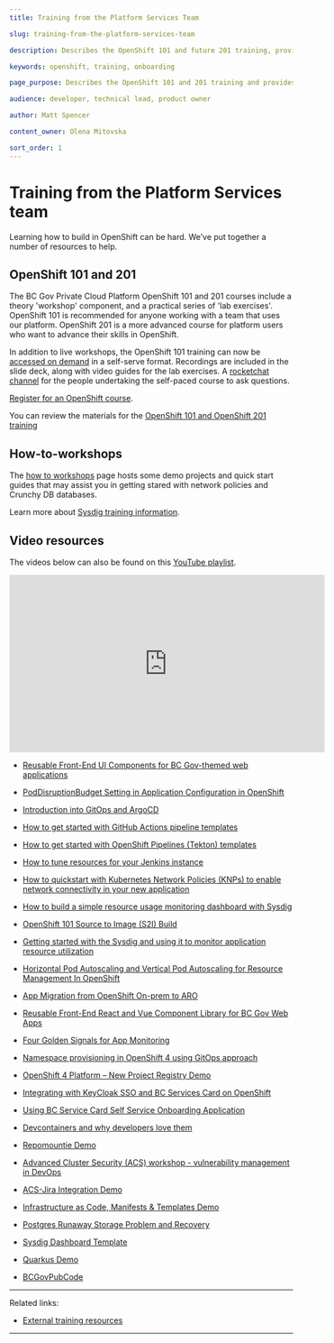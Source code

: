 ```yaml
---
title: Training from the Platform Services Team

slug: training-from-the-platform-services-team

description: Describes the OpenShift 101 and future 201 training, provides internal and external resources for learning OpenShift.  

keywords: openshift, training, onboarding

page_purpose: Describes the OpenShift 101 and 201 training and provides registration links for training. Provides alternatives such as videos and written training material. 

audience: developer, technical lead, product owner

author: Matt Spencer

content_owner: Olena Mitovska

sort_order: 1
---
```


# Training from the Platform Services team

Learning how to build in OpenShift can be hard. We’ve put together a number of resources to help.

## OpenShift 101 and 201

The BC Gov Private Cloud Platform OpenShift 101 and 201 courses include a theory 'workshop' component, and a practical series of 'lab exercises'. OpenShift 101 is recommended for anyone working with a team that uses our platform. OpenShift 201 is a more advanced course for platform users who want to advance their skills in OpenShift.

In addition to live workshops, the OpenShift 101 training can now be [accessed on demand](https://github.com/bcgov/devops-platform-workshops/blob/master/README.md#openshift-101) in a self-serve format. Recordings are included in the slide deck, along with video guides for the lab exercises. A [rocketchat channel](https://chat.developer.gov.bc.ca/channel/openshift-101-selfpaced) for the people undertaking the self-paced course to ask questions.   

[Register for an OpenShift course](https://digital.gov.bc.ca/technology/cloud/private/support/#platform-training).

You can review the materials for the [OpenShift 101 and OpenShift 201 training](https://github.com/bcgov/devops-platform-workshops/blob/master/README.md) 

## How-to-workshops

The [how to workshops](https://github.com/bcgov/how-to-workshops) page hosts some demo projects and quick start guides that may assist you in getting stared with network policies and Crunchy DB databases.  

Learn more about [Sysdig training information](../app-monitoring/sysdig-training.md). 
 
## Video resources

The videos below can also be found on this [YouTube playlist](https://www.youtube.com/playlist?list=PL9CV_8JBQHiorxwU-2nA8aqM4KTzdCnfg).

<iframe width="560" height="315" src="https://www.youtube.com/embed/videoseries?list=PL9CV_8JBQHiorxwU-2nA8aqM4KTzdCnfg" title="YouTube video player" frameborder="0" allow="accelerometer; autoplay; clipboard-write; encrypted-media; gyroscope; picture-in-picture" allowfullscreen></iframe>

- [Reusable Front-End UI Components for BC Gov-themed web applications](https://www.youtube.com/watch?v=eFi5QJo2hgo&t=4s)

- [PodDisruptionBudget Setting in Application Configuration in OpenShift](https://www.youtube.com/watch?v=0AGZ5no6-yo)

- [Introduction into GitOps and ArgoCD](https://www.youtube.com/watch?v=-Tkqe0lRuE0)

- [How to get started with GitHub Actions pipeline templates](https://www.youtube.com/watch?v=spUAx_ADhOY)

- [How to get started with OpenShift Pipelines (Tekton) templates](https://www.youtube.com/watch?v=aO6tLFqstQk)

- [How to tune resources for your Jenkins instance](https://www.youtube.com/watch?v=npMbAtJZSO0)

- [How to quickstart with Kubernetes Network Policies (KNPs) to enable network connectivity in your new application](https://www.youtube.com/watch?v=qOoIbp9ZZY0)

- [How to build a simple resource usage monitoring dashboard with Sysdig](https://www.youtube.com/watch?v=W9xM5rd9CaQ)

- [OpenShift 101 Source to Image (S2I) Build](https://youtu.be/uTnBWfG-3Ns)

- [Getting started with the Sysdig and using it to monitor application resource utilization](https://youtu.be/wZrOdxlc_2c)

- [Horizontal Pod Autoscaling and Vertical Pod Autoscaling for Resource Management In OpenShift](https://youtu.be/nZMtJRQR3jY)
 
- [App Migration from OpenShift On-prem to ARO](https://youtu.be/i-auqEUcR5U)

- [Reusable Front-End React and Vue Component Library for BC Gov Web Apps](https://www.youtube.com/watch?v=eFi5QJo2hgo&list=PL9CV_8JBQHiorxwU-2nA8aqM4KTzdCnfg&index=2&t=21s)

- [Four Golden Signals for App Monitoring](https://youtu.be/W9xM5rd9CaQ)

- [Namespace provisioning in OpenShift 4 using GitOps approach](https://youtu.be/5aSon_DVbRM) 

- [OpenShift 4 Platform – New Project Registry Demo](https://youtu.be/HiHsd-Rg57E)

- [Integrating with KeyCloak SSO and BC Services Card on OpenShift](https://youtu.be/IGONgJkvwms)

- [Using BC Service Card Self Service Onboarding Application](https://youtu.be/H2tKvOQ8x4k) 

- [Devcontainers and why developers love them](https://youtu.be/g3fvDQCEaK0)

- [Repomountie Demo](https://youtu.be/Jkbj9Jav7ss)

- [Advanced Cluster Security (ACS) workshop - vulnerability management in DevOps](https://www.youtube.com/watch?v=RpRPPo29fww)

- [ACS-Jira Integration Demo](https://www.youtube.com/watch?v=h5nNHvRhYcI)

- [Infrastructure as Code, Manifests & Templates Demo](https://youtu.be/GMuRFx1bHuw)

- [Postgres Runaway Storage Problem and Recovery](https://youtu.be/M0dhHEKyj4Q)

- [Sysdig Dashboard Template](https://youtu.be/K4rkSCSq3C4)

- [Quarkus Demo](https://youtu.be/1M4XBWawfaE)

- [BCGovPubCode](https://youtu.be/KMmN5E4-tw4)

---
Related links:

- [External training resources](../training-and-learning/training-external-resources.md)

---
